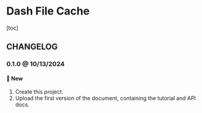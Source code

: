 # Dash File Cache

[toc]

## CHANGELOG

### 0.1.0 @ 10/13/2024

#### :mega: New

1. Create this project.
2. Upload the first version of the document, containing the tutorial and API docs.
